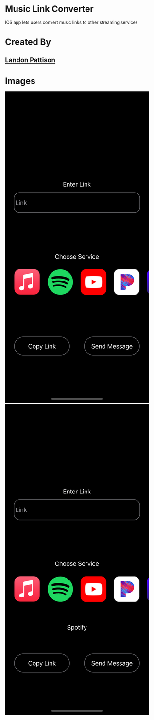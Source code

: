 # Music Link Converter
IOS app lets users convert music links to other streaming services

# Created By
## [Landon Pattison](https://www.linkedin.com/in/landonpattison/)
###### 

# Images
![Alt text](Music-Link-Converter-Images/Image1.png?raw=true)
![Alt text](Music-Link-Converter-Images/Image2.png?raw=true)

